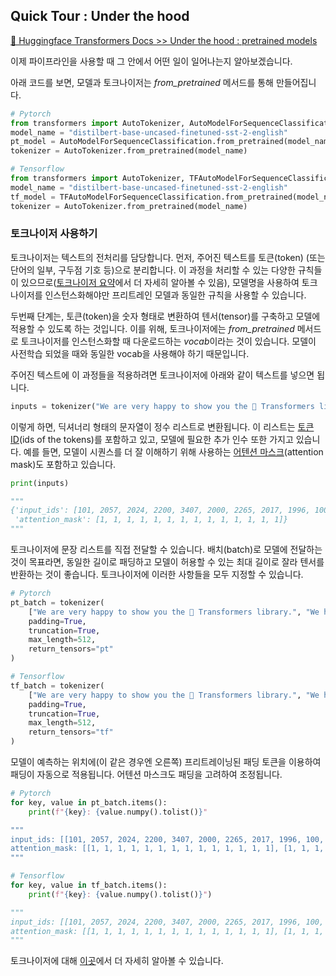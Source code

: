 ## Quick Tour : Under the hood

[🔗 Huggingface Transformers Docs >> Under the hood : pretrained models](https://huggingface.co/transformers/quicktour.html#under-the-hood-pretrained-models)

이제 파이프라인을 사용할 때 그 안에서 어떤 일이 일어나는지 알아보겠습니다.

아래 코드를 보면, 모델과 토크나이저는 *from_pretrained* 메서드를 통해 만들어집니다.

```python
# Pytorch
from transformers import AutoTokenizer, AutoModelForSequenceClassification
model_name = "distilbert-base-uncased-finetuned-sst-2-english"
pt_model = AutoModelForSequenceClassification.from_pretrained(model_name)
tokenizer = AutoTokenizer.from_pretrained(model_name)
```

```python
# Tensorflow
from transformers import AutoTokenizer, TFAutoModelForSequenceClassification
model_name = "distilbert-base-uncased-finetuned-sst-2-english"
tf_model = TFAutoModelForSequenceClassification.from_pretrained(model_name)
tokenizer = AutoTokenizer.from_pretrained(model_name)
```

### 토크나이저 사용하기

토크나이저는 텍스트의 전처리를 담당합니다. 먼저, 주어진 텍스트를 토큰(token) (또는 단어의 일부, 구두점 기호 등)으로 분리합니다. 이 과정을 처리할 수 있는 다양한 규칙들이 있으므로([토크나이저 요약](https://huggingface.co/transformers/tokenizer_summary.html)에서 더 자세히 알아볼 수 있음), 모델명을 사용하여 토크나이저를 인스턴스화해야만 프리트레인 모델과 동일한 규칙을 사용할 수 있습니다.

두번째 단계는, 토큰(token)을 숫자 형태로 변환하여 텐서(tensor)를 구축하고 모델에 적용할 수 있도록 하는 것입니다. 이를 위해, 토크나이저에는 *from_pretrained* 메서드로 토크나이저를 인스턴스화할 때 다운로드하는 *vocab*이라는 것이 있습니다. 모델이 사전학습 되었을 때와 동일한 vocab을 사용해야 하기 때문입니다.

주어진 텍스트에 이 과정들을 적용하려면 토크나이저에 아래와 같이 텍스트를 넣으면 됩니다.

```python
inputs = tokenizer("We are very happy to show you the 🤗 Transformers library.")
```

이렇게 하면, 딕셔너리 형태의 문자열이 정수 리스트로 변환됩니다. 이 리스트는 [토큰 ID](https://huggingface.co/transformers/glossary.html#input-ids)(ids of the tokens)를 포함하고 있고, 모델에 필요한 추가 인수 또한 가지고 있습니다. 예를 들면, 모델이 시퀀스를 더 잘 이해하기 위해 사용하는 [어텐션 마스크](https://huggingface.co/transformers/glossary.html#attention-mask)(attention mask)도 포함하고 있습니다.

```python
print(inputs)

"""
{'input_ids': [101, 2057, 2024, 2200, 3407, 2000, 2265, 2017, 1996, 100, 19081, 3075, 1012, 102],
 'attention_mask': [1, 1, 1, 1, 1, 1, 1, 1, 1, 1, 1, 1, 1, 1]}
"""
```

토크나이저에 문장 리스트를 직접 전달할 수 있습니다. 배치(batch)로 모델에 전달하는 것이 목표라면, 동일한 길이로 패딩하고 모델이 허용할 수 있는 최대 길이로 잘라 텐서를 반환하는 것이 좋습니다. 토크나이저에 이러한 사항들을 모두 지정할 수 있습니다. 

```python
# Pytorch
pt_batch = tokenizer(
    ["We are very happy to show you the 🤗 Transformers library.", "We hope you don't hate it."],
    padding=True,
    truncation=True,
    max_length=512,
    return_tensors="pt"
)
```

```python
# Tensorflow
tf_batch = tokenizer(
    ["We are very happy to show you the 🤗 Transformers library.", "We hope you don't hate it."],
    padding=True,
    truncation=True,
    max_length=512,
    return_tensors="tf"
)
```

모델이 예측하는 위치에(이 같은 경우엔 오른쪽) 프리트레이닝된 패딩 토큰을 이용하여 패딩이 자동으로 적용됩니다. 어텐션 마스크도 패딩을 고려하여 조정됩니다.

```python
# Pytorch
for key, value in pt_batch.items():
    print(f"{key}: {value.numpy().tolist()}"

"""
input_ids: [[101, 2057, 2024, 2200, 3407, 2000, 2265, 2017, 1996, 100, 19081, 3075, 1012, 102], [101, 2057, 3246, 2017, 2123, 1005, 1056, 5223, 2009, 1012, 102, 0, 0, 0]]
attention_mask: [[1, 1, 1, 1, 1, 1, 1, 1, 1, 1, 1, 1, 1, 1], [1, 1, 1, 1, 1, 1, 1, 1, 1, 1, 1, 0, 0, 0]]
"""
```

```python
# Tensorflow
for key, value in tf_batch.items():
    print(f"{key}: {value.numpy().tolist()}")

"""
input_ids: [[101, 2057, 2024, 2200, 3407, 2000, 2265, 2017, 1996, 100, 19081, 3075, 1012, 102], [101, 2057, 3246, 2017, 2123, 1005, 1056, 5223, 2009, 1012, 102, 0, 0, 0]]
attention_mask: [[1, 1, 1, 1, 1, 1, 1, 1, 1, 1, 1, 1, 1, 1], [1, 1, 1, 1, 1, 1, 1, 1, 1, 1, 1, 0, 0, 0]]
"""
```

토크나이저에 대해 [이곳](https://huggingface.co/transformers/preprocessing.html)에서 더 자세히 알아볼 수 있습니다.

